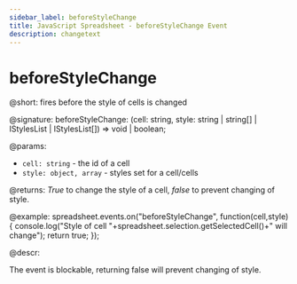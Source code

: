 ```yaml
---
sidebar_label: beforeStyleChange
title: JavaScript Spreadsheet - beforeStyleChange Event
description: changetext
---
```


# beforeStyleChange

@short: fires before the style of cells is changed

@signature: beforeStyleChange: (cell: string, style: string | string[] | IStylesList | IStylesList[]) => void | boolean;

@params:
- `cell: string` - the id of a cell
- `style: object, array` - styles set for a cell/cells

@returns:
*True* to change the style of a cell, *false* to prevent changing of style.

@example:
spreadsheet.events.on("beforeStyleChange", function(cell,style){
console.log("Style of cell "+spreadsheet.selection.getSelectedCell()+" will change");
	return true;
});

@descr:

The event is blockable, returning false will prevent changing of style.
